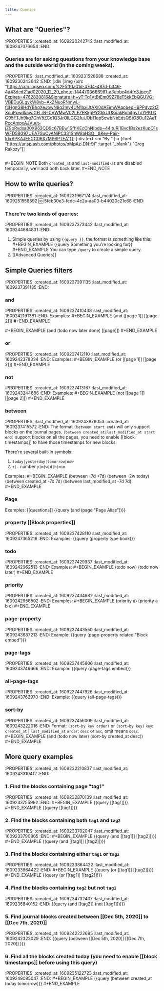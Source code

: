 ```yaml
---
title: Queries
---
```


## **What are "Queries"?**
:PROPERTIES:
:created_at: 1609230242742
:last_modified_at: 1609247076654
:END:
### Queries are for asking questions from your knowledge base and the outside world (in the coming weeks).
:PROPERTIES:
:last_modified_at: 1609231528688
:created_at: 1609230243642
:END:
[:div [:img {:src "https://cdn.logseq.com/%2F5ff0a01d-47d4-487d-b346-4a43ded21ad02020_12_29_photo-1444703686981-a3abbc4d4fe3.jpeg?Expires=4762830816&Signature=h~yT-Tq1VtBtEm09Z78eT5kkEbQGUVG-VBEDuGLgykW8vb~AkZNuoRNmwL-fcHgnG8HdYBhqXeJowN9q3my4UN1bxiJtAXl0dAEjmWAqpbedH9PPdyz2tZXcuPxwdk5wICFLrB~0VWMwV02LFZEKkgPYGhkUU8oakBphifgvTdYPKLQG95FTJh9kg7GhV5ZCc1Q3JrOlLGG2fuUObf1opScwbNbEdsQStO8Ou12AaTPccAmpxAJVuut-jZ9pRvdsa00X962QD9c67BEw1SfhKEcChNIbdp~44ltuRj1Bvc1Bs2ezKupQ1sWFD5BG97UEA7GuOyANjPC331ShW8aHSQ__&Key-Pair-Id=APKAJE5CCD6X7MP6PTEA"}]]
[:div.text-sm "By " [:a {:href "https://unsplash.com/photos/oMpAz-DN-9I" :target "_blank"} "Greg Rakozy"]]
##
#+BEGIN_NOTE
Both `created_at` and `last-modified-at` are disabled temporarily, we'll add both back later.
#+END_NOTE
## **How to write queries?**
:PROPERTIES:
:created_at: 1609231967174
:last_modified_at: 1609251558592
:id: 5feb30e3-fedc-4c2a-aa03-b44020c21c68
:END:
### There're two kinds of queries:
:PROPERTIES:
:created_at: 1609237373442
:last_modified_at: 1609244684831
:END:
1. Simple queries by using `{{query }}`, the format is something like this:
 #+BEGIN_EXAMPLE
 {{query Something you're looking for}}
 #+END_EXAMPLE
 You can type `/query` to create a simple query.
2. [[Advanced Queries]]
## **Simple Queries filters**
:PROPERTIES:
:created_at: 1609237391135
:last_modified_at: 1609237391135
:END:
### **and**
:PROPERTIES:
:created_at: 1609237410438
:last_modified_at: 1609242191381
:END:
Examples:
#+BEGIN_EXAMPLE
(and [[page 1]] [[page 2]])
#+END_EXAMPLE

#+BEGIN_EXAMPLE
(and (todo now later done) [[page]])
#+END_EXAMPLE
### **or**
:PROPERTIES:
:created_at: 1609237412110
:last_modified_at: 1609242378334
:END:
Examples:
#+BEGIN_EXAMPLE
(or [[page 1]] [[page 2]])
#+END_EXAMPLE
### **not**
:PROPERTIES:
:created_at: 1609237413167
:last_modified_at: 1609243244686
:END:
Examples:
#+BEGIN_EXAMPLE
(not [[page 1]] [[page 2]])
#+END_EXAMPLE
### **between**
:PROPERTIES:
:last_modified_at: 1609243879053
:created_at: 1609237415572
:END:
The format `(between start end)` will only support blocks on the journal pages.
`(between created_at|last_modified_at start end)` support blocks on all the pages, you need to enable [[block timestamps]] to have those timestamps for new blocks.

There're several built-in symbols:
 1. `today|yesterday|tomorrow|now`
 2. `+|-` number `y|m|w|d|h|min`

Examples:
#+BEGIN_EXAMPLE
(between -7d +7d)
(between -2w today)
(between created_at -7d 7d)
(between last_modified_at -7d 7d)
#+END_EXAMPLE
### **Page**
Examples: [[questions]] 
{{query (and (page "Page Alias"))}}
### **property** [[Block properties]]
:PROPERTIES:
:created_at: 1609237428110
:last_modified_at: 1609247365218
:END:
Examples:
{{query (property type book)}}
### **todo**
:PROPERTIES:
:created_at: 1609237429937
:last_modified_at: 1609242962513
:END:
Examples:
#+BEGIN_EXAMPLE
(todo now)
(todo now later)
#+END_EXAMPLE
### **priority**
:PROPERTIES:
:created_at: 1609237434982
:last_modified_at: 1609242958502
:END:
Examples:
#+BEGIN_EXAMPLE
(priority a)
(priority a b c)
#+END_EXAMPLE
### **page-property**
:PROPERTIES:
:created_at: 1609237443550
:last_modified_at: 1609243687213
:END:
Example:
{{query (page-property related "Block embed")}}
### **page-tags**
:PROPERTIES:
:created_at: 1609237445606
:last_modified_at: 1609243746666
:END:
Example:
{{query (page-tags embed)}}
### **all-page-tags**
:PROPERTIES:
:created_at: 1609237447926
:last_modified_at: 1609243762970
:END:
Example:
{{query (all-page-tags)}}
### **sort-by**
:PROPERTIES:
:created_at: 1609237456009
:last_modified_at: 1609243222016
:END:
Format: `(sort-by key order)` or `(sort-by key)`
`key`: `created_at`  | `last_modified_at`
`order`: `desc` or `asc`, omit means `desc`.
#+BEGIN_EXAMPLE
(and (todo now later) (sort-by created_at desc))
#+END_EXAMPLE
## **More query examples**
:PROPERTIES:
:created_at: 1609232210837
:last_modified_at: 1609243310412
:END:
### 1. Find the blocks containing page "tag1"
:PROPERTIES:
:created_at: 1609232870139
:last_modified_at: 1609233755992
:END:
#+BEGIN_EXAMPLE
{{query [[tag1]]}}
#+END_EXAMPLE
{{query [[tag1]]}}
### 2. Find the blocks containing both `tag1` and `tag2`
:PROPERTIES:
:created_at: 1609233702047
:last_modified_at: 1609233790865
:END:
#+BEGIN_EXAMPLE
{{query (and [[tag1]] [[tag2]])}}
#+END_EXAMPLE
{{query (and [[tag1]] [[tag2]])}}
### 3. Find the blocks containing either `tag1` or `tag2`
:PROPERTIES:
:created_at: 1609233864422
:last_modified_at: 1609233864422
:END:
#+BEGIN_EXAMPLE
{{query (or [[tag1]] [[tag2]])}}
#+END_EXAMPLE
{{query (or [[tag1]] [[tag2]])}}
### 4. Find the blocks containing `tag2` but not `tag1`
:PROPERTIES:
:created_at: 1609234732407
:last_modified_at: 1609236840152
:END:
{{query (and [[tag2]] (not [[tag1]]))}}
### 5. Find journal blocks created between [[Dec 5th, 2020]] to [[Dec 7th, 2020]]
:PROPERTIES:
:created_at: 1609242222695
:last_modified_at: 1609242323029
:END:
{{query (between [[Dec 5th, 2020]] [[Dec 7th, 2020]] )}}
### 6. Find all the blocks created today (you need to enable [[block timestamps]] before using this query)
:PROPERTIES:
:created_at: 1609235122723
:last_modified_at: 1609249085047
:END:
#+BEGIN_EXAMPLE
{{query (between created_at today tomorrow)}}
#+END_EXAMPLE
